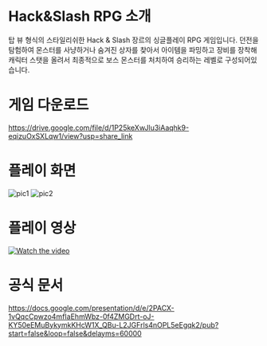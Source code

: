 # Hack&Slash RPG 소개
탑 뷰 형식의 스타일리쉬한 Hack & Slash 장르의 싱글플레이 RPG 게임입니다. 던전을 탐험하여 몬스터를 사냥하거나 숨겨진 상자를 찾아서 아이템을 파밍하고 장비를 장착해 캐릭터 스탯을 올려서 최종적으로 보스 몬스터를 처치하여 승리하는 레벨로 구성되어있습니다.


# 게임 다운로드
https://drive.google.com/file/d/1P25keXwJlu3iAaqhk9-eqizuOxSXLqw1/view?usp=share_link


# 플레이 화면
![pic1](https://user-images.githubusercontent.com/55690757/229818223-9b275e52-8331-4d71-8708-766ef072871c.png)
![pic2](https://user-images.githubusercontent.com/55690757/229818239-c28ce111-de83-43ae-980b-3aafae2cb337.png)


# 플레이 영상
[![Watch the video](https://user-images.githubusercontent.com/55690757/229802937-a0548f47-e496-413e-84ba-18af80ed2017.png)](https://youtu.be/bXviHHXhk4w)


# 공식 문서
https://docs.google.com/presentation/d/e/2PACX-1vQqcCpwzo4mfIaEhmWbz-0f4ZMGDrt-oJ-KY50eEMuBykymkKHcW1X_QBu-L2JGFrls4nOPL5eEgqk2/pub?start=false&loop=false&delayms=60000
